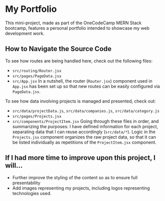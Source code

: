 # My Portfolio
This mini-project, made as part of the OneCodeCamp MERN Stack bootcamp, features a personal portfolio intended to showcase my web development work.

## How to Navigate the Source Code
To see how routes are being handled here, check out the following files:
- `src/routing/Router.jsx`
- `src/pages/PageData.jsx`
- `src/App.jsx`
In a nutshell, the router (`Router.jsx`) component used in `App.jsx` has been set up so that new routes can be easily configured via `PageData.jsx`.

To see how data involving projects is managed and presented, check out:
- `src/data/projectData.js`, `src/data/companies.js`, `src/data/category.js`
- `src/pages/Projects.jsx`
- `src/components/ProjectItem.jsx`
Going through these files in order, and summarizing the purposes: I have defined information for each project, separating data that I can reuse accordingly (`src/data/*`). Logic in the `Projects.jsx` component organizes the raw project data, so that it can be listed individually as repetitions of the `ProjectItem.jsx` component.

## If I had more time to improve upon this project, I will...
- Further improve the styling of the content so as to ensure full presentability
- Add images representing my projects, including logos representing technologies used.